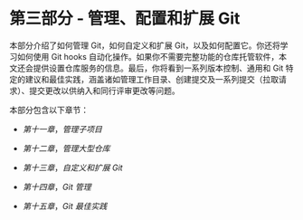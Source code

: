 # 第三部分 - 管理、配置和扩展 Git

本部分介绍了如何管理 Git，如何自定义和扩展 Git，以及如何配置它。你还将学习如何使用 Git hooks 自动化操作。如果你不需要完整功能的仓库托管软件，本文还会提供设置仓库服务的信息。最后，你将看到一系列版本控制、通用和 Git 特定的建议和最佳实践，涵盖诸如管理工作目录、创建提交及一系列提交（拉取请求）、提交更改以供纳入和同行评审更改等问题。

本部分包含以下章节：

+   *第十一章*，*管理子项目*

+   *第十二章*，*管理大型仓库*

+   *第十三章*，*自定义和扩展 Git*

+   *第十四章*，*Git 管理*

+   *第十五章*，*Git 最佳实践*
